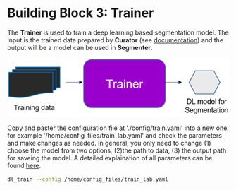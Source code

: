 # Building Block 3: **Trainer**

The **Trainer** is used to train a deep learning based segmentation model. The input is the trained data prepared by **Curator** (see [documentation](./bb2.md)) and the output will be a model can be used in **Segmenter**.

![segmenter pic](./bb3_pic.png)

Copy and paster the configuration file at './config/train.yaml' into a new one, for example '/home/config_files/train_lab.yaml' and check the parameters and make changes as needed. In general, you only need to change (1) choose the model from two options, (2)the path to data, (3) the output path for saveing the model. A detailed explaination of all parameters can be found [here](./doc_train_yaml.md). 

```bash
dl_train --config /home/config_files/train_lab.yaml
```

